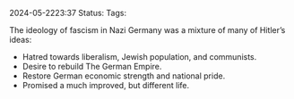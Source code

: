 2024-05-2223:37
Status: 
Tags: 

The ideology of fascism in Nazi Germany was a mixture of many of Hitler’s ideas:
- Hatred towards liberalism, Jewish population, and communists.
- Desire to rebuild The German Empire.
- Restore German economic strength and national pride.
- Promised a much improved, but different life.